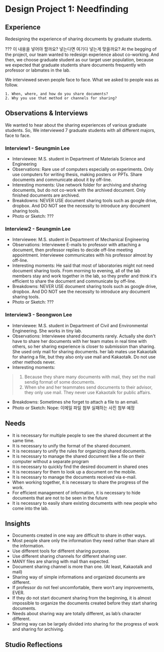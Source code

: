 # Design Project 1: Needfinding

## Experience 
Redesigning the experience of sharing documents by graduate students.

??? 이 내용을 넣어야 할까요? 넣는다면 여기다 넣는게 맞을까요?
At the begging of the project, our team wanted to redesign experience about co-working.
And then, we choose graduate student as our target user population, because we expected that graduate students share documents frequently with professor or labmates in the lab.

We interviewed seven people face to face.
What we asked to people was as follow.
``` 
1. When, where, and how do you share documents?
2. Why you use that method or channels for sharing?
```

## Observations & Interviews

We wanted to hear about the sharing experiences of various graduate students.
So, We interviewed 7 graduate students with all different majors, face to face.

### Interview1 - Seungmin Lee
- Interviewee: M.S. student in Department of Materials Science and Engineering
- Observations: Rare use of computers especially on experiments. Only use computers for writing thesis, making posters or PPTs. Share documents and communicate about it by off-line.
- Interesting moments: Use network folder for archiving and sharing documents, but do not co-work with the archived document. Only finished documents are archived.
- Breakdowns: NEVER USE document sharing tools such as google drive, dropbox. And DO NOT see the necessity to introduce any document sharing tools.
- Photo or Sketch: ???

### Interview2 - Seungmin Lee
- Interviewee: M.S. student in Department of Mechanical Engineering
- Observations: Interviewee E-mails to professor with attaching a document, then professor replies to decide off-line meeting appointment. Interviewee communicates with his professor almost by off-line.
- Interesting moments: He said that most of laboratories might not need document sharing tools. From morning to evening, all of the lab members stay and work together in the lab, so they prefer and think it's efficient to share the document and communicate by off-line.
- Breakdowns: NEVER USE document sharing tools such as google drive, dropbox. And DO NOT see the necessity to introduce any document sharing tools.
- Photo or Sketch: ???

### Interview3 - Seongwon Lee
- Interviewee: M.S. student in Department of Civil and Environmental Engineering. She works in tiny lab.
- Observations: Interviewee shared documents rarely. Actually she don't have to share her documents with her team mates in real time with others, so her sharing experience is closer to submission than sharing. She used only mail for sharing documents. her lab mates use Kakaotalk for sharing a file, but they also only use mail and Kakaotalk. Do not use other methods never. 
- Interesting moments:
>1. Because they share many documents with mail, they set the mail sendig format of some documents. 
>2. When she and her teammates send documents to their advisor, they only use mail. They never use Kakaotalk for public affairs.
- Breakdowns: Sometimes she forget to attach a file to an email. 
- Photo or Sketch: Nope: 이메일 파일 첨부 실패하는 사진 첨부 예정

## Needs
- It is necessary for multiple people to see the shared document at the same time. 
- It is necessary to unify the format of the shared document. 
- It is necessary to unify the rules for organizing shared documents.
- It is necessary to manage the shared document like a file on their computer without a separate program
- It is necessary to quickly find the desired document in shared ones
- It is necessary for them to look up a document on the mobile.
- It is necessary to manage the documents received via e-mail.
- When working together, it is necessary to share the progress of the work.
- For efficient management of information, it is necessary to hide documents that are not to be seen in the future
- It is necessary to easily share existing documents with new people who come into the lab.

## Insights
- Documents created in one way are difficult to share in other ways. 
- Most people share only the information they need rather than share all the information.
- Use different tools for different sharing purpose.
- Use different sharing channels for different sharing user.
- MANY files are sharing with mail than expected.
- Document sharing channel is more than one.  (At least, Kakaotalk and mail)
- Sharing way of simple informations and organized documents are different.
- If professor do not feel uncomfortable, there won’t any improvements, EVER.
- If they do not start document sharing from the beginning, it is almost impossible to organize the documents created before they start sharing documents.
- Needs about sharing way are totally different, as lab’s character different.
- Sharing way can be largely divided into sharing for the progress of work and sharing for archiving.



## Studio Reflections


